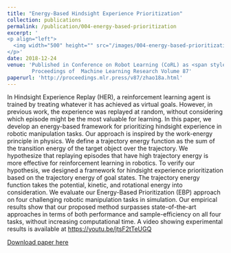 ```yaml
---
title: "Energy-Based Hindsight Experience Prioritization"
collection: publications
permalink: /publication/004-energy-based-prioritization
excerpt: '
<p align="left">
  <img width="500" height="" src="/images/004-energy-based-prioritization.png">
</p>'
date: 2018-12-24
venue: 'Published in Conference on Robot Learning (CoRL) as <span style="color:red">oral presentation</span> (7%), 2018<br/>
        Proceedings of  Machine Learning Research Volume 87'
paperurl: 'http://proceedings.mlr.press/v87/zhao18a.html'
---
```

In Hindsight Experience Replay (HER), a reinforcement learning agent is trained by treating whatever it has achieved as virtual goals. However, in previous work, the experience was replayed at random, without considering which episode might be the most valuable for learning. In this paper, we develop an energy-based framework for prioritizing hindsight experience in robotic manipulation tasks. Our approach is inspired by the work-energy principle in physics. We define a trajectory energy function as the sum of the transition energy of the target object over the trajectory. We hypothesize that replaying episodes that have high trajectory energy is more effective for reinforcement learning in robotics. To verify our hypothesis, we designed a framework for hindsight experience prioritization based on the trajectory energy of goal states. The trajectory energy function takes the potential, kinetic, and rotational energy into consideration. We evaluate our Energy-Based Prioritization (EBP) approach on four challenging robotic manipulation tasks in simulation. Our empirical results show that our proposed method surpasses state-of-the-art approaches in terms of both performance and sample-efficiency on all four tasks, without increasing computational time. A video showing experimental results is available at https://youtu.be/jtsF2tTeUGQ

[Download paper here](http://proceedings.mlr.press/v87/zhao18a/zhao18a.pdf)
